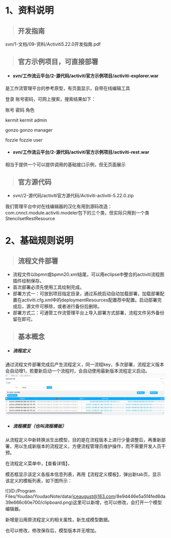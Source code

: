 # 1、资料说明

> ## 开发指南

$svn$/1-文档/09-资料/Activiti5.22.0开发指南.pdf

> ## 官方示例项目，可直接部署

* #### $svn$/工作流云平台/2-源代码/activiti官方示例项目/activiti-explorer.war

是工作流管理平台的参考原型，有页面显示，自带在线编辑工具

登录 账号密码，可网上搜索，搜索结果如下：

账号    密码    角色

kermit    kermit    admin

gonzo    gonzo    manager

fozzie    fozzie    user

* #### $svn$/工作流云平台/2-源代码/activiti官方示例项目/activiti-rest.war

相当于提供一个可以提供调用的基础接口示例，但无页面展示

> ## 官方源代码

* $svn$//2-源代码/activiti官方源代码/Activiti-activiti-5.22.0.zip

我们管理平台中对在线编辑器的汉化有用到源码改造：com.cnnct.module.activiti.modeler包下的三个类，但实际只用到一个类StencilsetRestResource

# 2、基础规则说明

> ## 流程文件部署

* 流程文件以bpmn或bpmn20.xml结尾，可以用eclipse中整合的activiti流程图插件绘制保存。
* 首次部署必须先使用工具绘制完成。
* 部署方式一：可放到项目指定目录，通过系统启动自动加载部署，加载部署配置在activiti.cfg.xml中的deploymentResources配置荐中配置。启动部署完成后，源文件可移除，或者进行备份后删除。
* 部署方式二：可通管工作流管理平台上导入部署方式部署，流程文件另外备份留在即可。

> ## 基本概念

* ##### 流程定义

通过流程文件部署完成后产生流程定义，同一流程key，多次部署，流程定义版本会自动增1，若要新启动一个流程时，会自动使用最新版本流程定义启动。![](/assets/flowdef.png)

* ##### 流程模型（也叫流程模板）

从流程定义中新转换派生出模型，目的是在流程版本上进行少量调整后，再重新部署，用以生成新版本的流程定义，方便流程管理员维护操作，而不需要开发人员干预。

在流程定义菜单中，【查看详情】，

模态框显示该定义各版本信息列表，再用【流程定义模板】，弹出新tab页，显示该定义的模板列表，如下图所示：

![](D:/Program Files/Youdao/YoudaoNote/data/iceaugust@163.com/8e9d446e5a5f4fed8da39e666c60e700/clipboard.png)这里可以新增，也可以修改，会打开一个模型编辑器。

新增是沿用原流程定义的相关属性，新生成模型数据。

也可以修改，修改保存后，模型版本并无增加。

